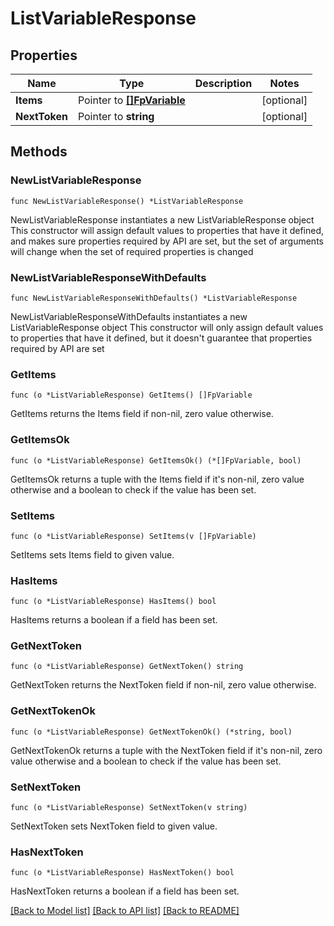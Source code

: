 # ListVariableResponse

## Properties

Name | Type | Description | Notes
------------ | ------------- | ------------- | -------------
**Items** | Pointer to [**[]FpVariable**](FpVariable.md) |  | [optional] 
**NextToken** | Pointer to **string** |  | [optional] 

## Methods

### NewListVariableResponse

`func NewListVariableResponse() *ListVariableResponse`

NewListVariableResponse instantiates a new ListVariableResponse object
This constructor will assign default values to properties that have it defined,
and makes sure properties required by API are set, but the set of arguments
will change when the set of required properties is changed

### NewListVariableResponseWithDefaults

`func NewListVariableResponseWithDefaults() *ListVariableResponse`

NewListVariableResponseWithDefaults instantiates a new ListVariableResponse object
This constructor will only assign default values to properties that have it defined,
but it doesn't guarantee that properties required by API are set

### GetItems

`func (o *ListVariableResponse) GetItems() []FpVariable`

GetItems returns the Items field if non-nil, zero value otherwise.

### GetItemsOk

`func (o *ListVariableResponse) GetItemsOk() (*[]FpVariable, bool)`

GetItemsOk returns a tuple with the Items field if it's non-nil, zero value otherwise
and a boolean to check if the value has been set.

### SetItems

`func (o *ListVariableResponse) SetItems(v []FpVariable)`

SetItems sets Items field to given value.

### HasItems

`func (o *ListVariableResponse) HasItems() bool`

HasItems returns a boolean if a field has been set.

### GetNextToken

`func (o *ListVariableResponse) GetNextToken() string`

GetNextToken returns the NextToken field if non-nil, zero value otherwise.

### GetNextTokenOk

`func (o *ListVariableResponse) GetNextTokenOk() (*string, bool)`

GetNextTokenOk returns a tuple with the NextToken field if it's non-nil, zero value otherwise
and a boolean to check if the value has been set.

### SetNextToken

`func (o *ListVariableResponse) SetNextToken(v string)`

SetNextToken sets NextToken field to given value.

### HasNextToken

`func (o *ListVariableResponse) HasNextToken() bool`

HasNextToken returns a boolean if a field has been set.


[[Back to Model list]](../README.md#documentation-for-models) [[Back to API list]](../README.md#documentation-for-api-endpoints) [[Back to README]](../README.md)


